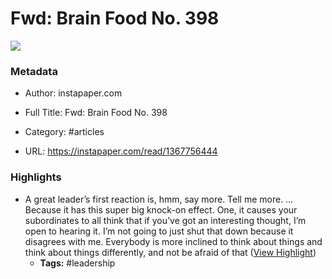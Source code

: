 # Fwd: Brain Food No. 398

![](https://readwise-assets.s3.amazonaws.com/static/images/article4.6bc1851654a0.png)

### Metadata

- Author: instapaper.com
- Full Title: Fwd: Brain Food No. 398
- Category: #articles


- URL: https://instapaper.com/read/1367756444

### Highlights

- A great leader’s first reaction is, hmm, say more. Tell me more. … Because it has this super big knock-on effect. One, it causes your subordinates to all think that if you’ve got an interesting thought, I’m open to hearing it. I’m not going to just shut that down because it disagrees with me. Everybody is more inclined to think about things and think about things differently, and not be afraid of that ([View Highlight](https://instapaper.com/read/1367756444/14793815))
    - **Tags:** #leadership

